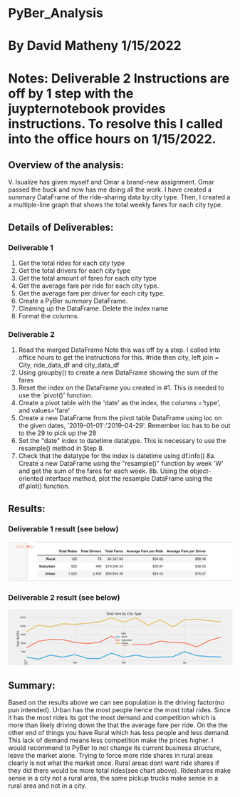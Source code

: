 # PyBer_Analysis
# By David Matheny 1/15/2022
# Notes:  Deliverable 2 Instructions are off by 1 step with the juypternotebook provides instructions.  To resolve this I called into the office hours on 1/15/2022.


## Overview of the analysis:
V. Isualize has given myself and Omar a brand-new assignment. Omar passed the buck and now has me doing all the work. I have created a summary DataFrame of the ride-sharing data by city type. Then, I created a  a multiple-line graph that shows the total weekly fares for each city type. 
## Details of Deliverables:

### Deliverable 1
1. Get the total rides for each city type
2. Get the total drivers for each city type
3. Get the total amount of fares for each city type
4. Get the average fare per ride for each city type.
5. Get the average fare per driver for each city type.
6. Create a PyBer summary DataFrame. 
7. Cleaning up the DataFrame. Delete the index name
8. Format the columns.
### Deliverable 2
1. Read the merged DataFrame Note this was off by a step.  I called into office hours to get the instructions for this.  #ride then city, left join = City, ride_data_df and city_data_df 
2. Using groupby() to create a new DataFrame showing the sum of the fares
3. Reset the index on the DataFrame you created in #1. This is needed to use the 'pivot()' function.
4. Create a pivot table with the 'date' as the index, the columns ='type', and values='fare' 
5. Create a new DataFrame from the pivot table DataFrame using loc on the given dates, '2019-01-01':'2019-04-29'.  Remember loc has to be out to the 29 to pick up the 28
6. Set the "date" index to datetime datatype. This is necessary to use the resample() method in Step 8.
7. Check that the datatype for the index is datetime using df.info()
8a. Create a new DataFrame using the "resample()" function by week 'W' and get the sum of the fares for each week.
8b. Using the object-oriented interface method, plot the resample DataFrame using the df.plot() function.

## Results:
### Deliverable 1 result (see below)
![Pic1](analysis/pyber_summary.png)

### Deliverable 2 result (see below)
![Pic1](analysis/PyBer_fare_summary.png)

## Summary: 
Based on the results above we can see population is the driving factor(no pun intended).  Urban has the most people hence the most total rides.  Since it has the most rides its got the most demand and competition which is more than likely driving down the that the average fare per ride.  On the the other end of things you have Rural which has less people and less demand.  This lack of demand means less competition make the prices higher.  I would recommend to PyBer to not change its current business structure, leave the market alone.  Trying to force more ride shares in rural areas clearly is not what the market once.  Rural areas dont want ride shares if they did there would be more total rides(see chart above).  Rideshares make sense in a city not a rural area, the same pickup trucks make sense in a rural area and not in a city.
